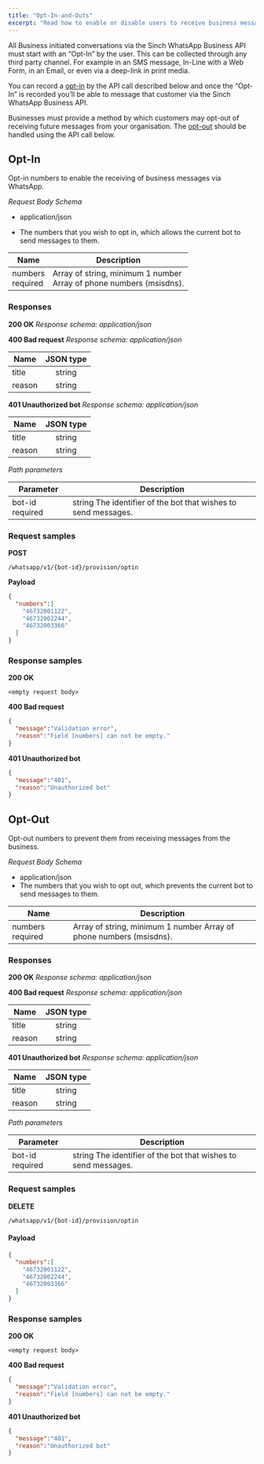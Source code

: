 ```yaml
---
title: "Opt-In-and-Outs"
excerpt: "Read how to enable or disable users to receive business messages via WhatsApp via Sinch WhatsApp API."
---
```

All Business initiated conversations via the Sinch WhatsApp Business API must start with an “Opt-In” by the user. This can be collected through any third party channel. For example in an SMS message, In-Line with a Web Form, in an Email, or even via a deep-link in print media.

You can record a [opt-in](doc:whatsapp-opt-in-and-outs#section-opt-in) by the API call described below and once the “Opt-In” is recorded you’ll be able to message that customer via the Sinch WhatsApp Business API.

Businesses must provide a method by which customers may opt-out of receiving future messages from your organisation. The [opt-out](doc:whatsapp-opt-in-and-outs#section-opt-out) should be handled using the API call below.

## Opt-In

Opt-in numbers to enable the receiving of business messages via WhatsApp.

*Request Body Schema*  
- application/json

- The numbers that you wish to opt in, which allows the current bot to send messages to them.

<div class="magic-block-html">
      <div class="marked-table">
       <table>
         <thead>
           <tr>
             <th>Name</th>
             <th>Description</th>
             </tr>
           </thead>
         <tbody>
           <tr class="row-odd">
             <td>numbers <br>
               <span class="req-red">required</span></td>
             <td><span class="type-grey">Array of string, minimum 1 number</span> <br>
               Array of phone numbers (msisdns).</td>
           </tr>
         </tbody>
       </table>
     </div>
</div>


### Responses

**200 OK**
*Response schema: application/json*

**400 Bad request**
*Response schema: application/json*

| Name   | JSON type |
| ------ | :-------: |
| title  |   string  |
| reason |   string  |

**401 Unauthorized bot**
*Response schema: application/json*

| Name   | JSON type |
| ------ | :-------: |
| title  |   string  |
| reason |   string  |


*Path parameters*

<div class="magic-block-html">
      <div class="marked-table">
       <table>
       <thead>
         <tr>
           <th>Parameter</th>
           <th>Description</th>
           </tr>
         </thead>
         <tbody>
           <tr class="odd">
             <td align="left">bot-id
               <span class="req-red">required</span>
             </td>
             <td align="left"><span class="type-grey">string</span>
               The identifier of the bot that wishes to send messages.
             </td>
           </tr>
         </tbody>
       </table>
     </div>
</div>

### Request samples

**POST**

```text
/whatsapp/v1/{bot-id}/provision/optin
```

**Payload**

```json
{
  "numbers":[
    "46732001122",
    "46732002244",
    "46732003366"
  ]
}
```

### Response samples

**200 OK**

```text
<empty request body>
```

**400 Bad request**

```json
{
  "message":"Validation error",
  "reason":"Field [numbers] can not be empty."
}
```

**401 Unauthorized bot**

```json
{
  "message":"401",
  "reason":"Unauthorized bot"
}
```

## Opt-Out

Opt-out numbers to prevent them from receiving messages from the business.

*Request Body Schema*

- application/json
- The numbers that you wish to opt out, which prevents the current bot to send messages to them.

<div class="magic-block-html">
      <div class="marked-table">
       <table>
       <thead>
         <tr>
           <th>Name</th>
           <th>Description</th>
           </tr>
         </thead>
         <tbody>
           <tr class="row-odd">
             <td>numbers
               <span class="req-red">required</span></td>
             <td><span class="type-grey">Array of string, minimum 1 number</span>
               Array of phone numbers (msisdns).</td>
           </tr>
         </tbody>
       </table>
     </div>
</div>

### Responses

**200 OK**
*Response schema: application/json*

**400 Bad request**
*Response schema: application/json*

| Name   | JSON type |
| ------ | :-------: |
| title  |   string  |
| reason |   string  |

**401 Unauthorized bot**
*Response schema: application/json*

| Name   | JSON type |
| ------ | :-------: |
| title  |   string  |
| reason |   string  |

*Path parameters*


<div class="magic-block-html">
      <div class="marked-table">
       <table>
       <thead>
         <tr>
           <th>Parameter</th>
           <th>Description</th>
           </tr>
         </thead>
         <tbody>
           <tr class="odd">
             <td align="left">bot-id
               <span class="req-red">required</span>
             </td>
             <td align="left"><span class="type-grey">string</span>
               The identifier of the bot that wishes to send messages.
             </td>
           </tr>
         </tbody>
       </table>
     </div>
</div>

### Request samples

**DELETE**

```text
/whatsapp/v1/{bot-id}/provision/optin
```

#### Payload

```json
{
  "numbers":[
    "46732001122",
    "46732002244",
    "46732003366"
  ]
}
```

### Response samples

**200 OK**

```text
<empty request body>
```

**400 Bad request**

```json
{
  "message":"Validation error",
  "reason":"Field [numbers] can not be empty."
}
```

**401 Unauthorized bot**

```json
{
  "message":"401",
  "reason":"Unauthorized bot"
}
```
